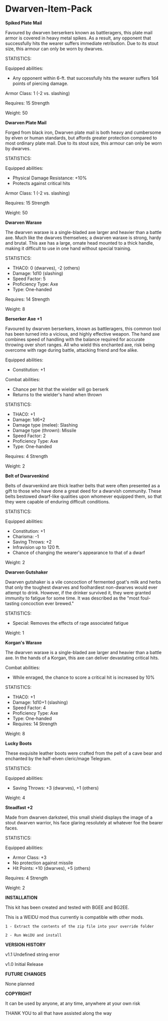# Dwarven-Item-Pack

**Spiked Plate Mail**

Favoured by dwarven berserkers known as battleragers, this plate mail armor is covered in heavy metal spikes. As a result, any opponent that successfully hits the wearer suffers immediate retribution. Due to its stout size, this armour can only be worn by dwarves.

STATISTICS:

Equipped abilities:
- Any opponent within 6-ft. that successfully hits the wearer suffers 1d4 points of piercing damage.

Armor Class: 1 (-2 vs. slashing)

Requires: 15 Strength

Weight: 50

**Dwarven Plate Mail**

Forged from black iron, Dwarven plate mail is both heavy and cumbersome by elven or human standards, but affords greater protection compared to most ordinary plate mail. Due to its stout size, this armour can only be worn by dwarves.

STATISTICS:

Equipped abilities:
- Physical Damage Resistance: +10%
- Protects against critical hits

Armor Class: 1 (-2 vs. slashing)

Requires: 15 Strength

Weight: 50

**Dwarven Waraxe**

The dwarven waraxe is a single-bladed axe larger and heavier than a battle axe. Much like the dwarves themselves; a dwarven waraxe is strong, hardy and brutal. This axe has a large, ornate head mounted to a thick handle, making it difficult to use in one hand without special training.

STATISTICS:
- THAC0: 0 (dwarves), -2 (others)
- Damage: 1d10 (slashing)
- Speed Factor: 5
- Proficiency Type: Axe
- Type: One-handed

Requires: 14 Strength

Weight: 8

**Berserker Axe +1**

Favoured by dwarven berserkers, known as battleragers, this common tool has been turned into a vicious, and highly effective weapon. The hand axe combines speed of handling with the balance required for accurate throwing over short ranges. All who wield this enchanted axe, risk being overcome with rage during battle, attacking friend and foe alike.

Equipped abilities:
- Constitution: +1

Combat abilities:
- Chance per hit that the wielder will go berserk
- Returns to the wielder's hand when thrown

STATISTICS:
- THAC0: +1
- Damage: 1d6+2
- Damage type (melee): Slashing
- Damage type (thrown): Missile
- Speed Factor: 2
- Proficiency Type: Axe
- Type: One-handed

Requires: 4 Strength

Weight: 2

**Belt of Dwarvenkind**

Belts of dwarvenkind are thick leather belts that were often presented as a gift to those who have done a great deed for a dwarvish community. These belts bestowed dwarf-like qualities upon whomever equipped them, so that they were capable of enduring difficult conditions. 

STATISTICS:

Equipped abilities:
- Constitution: +1
- Charisma: -1
- Saving Throws: +2
- Infravision up to 120 ft.
- Chance of changing the wearer's appearance to that of a dwarf

Weight: 2

**Dwarven Gutshaker**

Dwarven gutshaker is a vile concoction of fermented goat's milk and herbs that only the toughest dwarves and foolhardiest non-dwarves would ever attempt to drink. However, if the drinker survived it, they were granted immunity to fatigue for some time. It was described as the "most foul-tasting concoction ever brewed."

STATISTICS:

- Special: Removes the effects of rage associated fatigue

Weight: 1

**Korgan's Waraxe**

The dwarven waraxe is a single-bladed axe larger and heavier than a battle axe. In the hands of a Korgan, this axe can deliver devastating critical hits.

Combat abilities:
- While enraged, the chance to score a critical hit is increased by 10%

STATISTICS:

- THAC0: +1
- Damage: 1d10+1 (slashing)
- Speed Factor: 4
- Proficiency Type: Axe
- Type: One-handed
- Requires: 14 Strength

Weight: 8

**Lucky Boots**

These exquisite leather boots were crafted from the pelt of a cave bear and enchanted by the half-elven cleric/mage Telegram.

STATISTICS:

Equipped abilities:
- Saving Throws: +3 (dwarves), +1 (others)

Weight: 4

**Steadfast +2**

Made from dwarven darksteel, this small shield displays the image of a stout dwarven warrior, his face glaring resolutely at whatever foe the bearer faces.   

STATISTICS:  

Equipped abilities:
- Armor Class: +3
- No protection against missile
- Hit Points: +10 (dwarves), +5 (others)

Requires:
 4 Strength

Weight: 2

**INSTALLATION**
                 
This kit has been created and tested with BGEE and BG2EE. 

This is a WEIDU mod thus currently is compatible with other mods.

	1 - Extract the contents of the zip file into your override folder

	2 - Run WeiDU and install

**VERSION HISTORY**

v1.1 Undefined string error

v1.0 Initial Release

**FUTURE CHANGES**

None planned

**COPYRIGHT**

It can be used by anyone, at any time, anywhere at your own risk

THANK YOU to all that have assisted along the way
